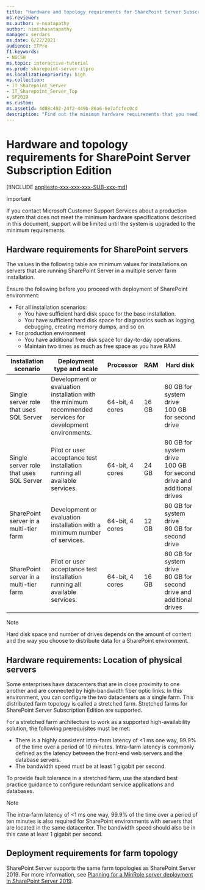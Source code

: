 ```yaml
---
title: "Hardware and topology requirements for SharePoint Server Subscription Edition"
ms.reviewer: 
ms.author: v-nsatapathy
author: nimishasatapathy
manager: serdars
ms.date: 6/22/2021
audience: ITPro
f1.keywords:
- NOCSH
ms.topic: interactive-tutorial
ms.prod: sharepoint-server-itpro
ms.localizationpriority: high
ms.collection:
- IT_Sharepoint_Server
- IT_Sharepoint_Server_Top
- SP2019
ms.custom: 
ms.assetid: 4d88c402-24f2-449b-86a6-6e7afcfec0cd
description: "Find out the minimum hardware requirements that you need for installing and running SharePoint Server Subscription Edition."
---
```


# Hardware and topology requirements for SharePoint Server Subscription Edition

[!INCLUDE [appliesto-xxx-xxx-xxx-SUB-xxx-md](../includes/appliesto-xxx-xxx-xxx-SUB-xxx-md.md)]

> [!IMPORTANT]
> If you contact Microsoft Customer Support Services about a production system that does not meet the minimum hardware specifications described in this document, support will be limited until the system is upgraded to the minimum requirements. 

## Hardware requirements for SharePoint servers

The values in the following table are minimum values for installations on servers that are running SharePoint Server in a multiple server farm installation.

Ensure the following before you proceed with deployment of SharePoint environment:

- For all installation scenarios:
  - You have sufficient hard disk space for the base installation.
  - You have sufficient hard disk space for diagnostics such as logging, debugging, creating memory dumps, and so on.
- For production environment
  - You have additional free disk space for day-to-day operations.
  - Maintain two times as much as free space as you have RAM

|Installation scenario|Deployment type and scale|Processor|RAM|Hard disk|
|---|---|---|---|---|
|Single server role that uses SQL Server|Development or evaluation installation with the minimum recommended services for development environments.|64-bit, 4 cores|16 GB|80 GB for system drive  <br/> 100 GB for second drive|
|Single server role that uses SQL Server|Pilot or user acceptance test installation running all available services.|64-bit, 4 cores|24 GB|80 GB for system drive  <br/> 100 GB for second drive and additional drives|
|SharePoint server in a multi-tier farm|Development or evaluation installation with a minimum number of services.|64-bit, 4 cores|12 GB|80 GB for system drive  <br/> 80 GB for second drive|
|SharePoint server in a multi-tier farm|Pilot or user acceptance test installation running all available services.|64-bit, 4 cores|16 GB|80 GB for system drive  <br/> 80 GB for second drive and additional drives|

> [!NOTE]
> Hard disk space and number of drives depends on the amount of content and the way you choose to distribute data for a SharePoint environment.

## Hardware requirements: Location of physical servers

Some enterprises have datacenters that are in close proximity to one another and are connected by high-bandwidth fiber optic links. In this environment, you can configure the two datacenters as a single farm. This distributed farm topology is called a stretched farm. Stretched farms for SharePoint Server Subscription Edition are supported.

For a stretched farm architecture to work as a supported high-availability solution, the following prerequisites must be met:

- There is a highly consistent intra-farm latency of <1 ms one way, 99.9% of the time over a period of 10 minutes. Intra-farm latency is commonly defined as the latency between the front-end web servers and the database servers.
- The bandwidth speed must be at least 1 gigabit per second.

To provide fault tolerance in a stretched farm, use the standard best practice guidance to configure redundant service applications and databases.

> [!NOTE]
> The intra-farm latency of <1 ms one way, 99.9% of the time over a period of ten minutes is also required for SharePoint environments with servers that are located in the same datacenter. The bandwidth speed should also be in this case at least 1 gigabit per second.

## Deployment requirements for farm topology
<a name="hwforwebserver"> </a>

SharePoint Server supports the same farm topologies as SharePoint Server 2019. For more information, see [Planning for a MinRole server deployment in SharePoint Server 2019](planning-for-a-minrole-server-deployment-in-sharepoint-server.md).
